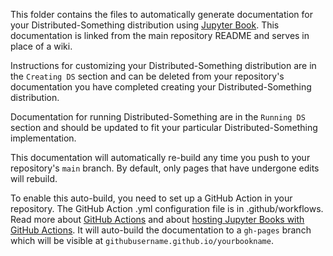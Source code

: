 This folder contains the files to automatically generate documentation for your Distributed-Something distribution using [Jupyter Book](https://jupyterbook.org/en/stable/intro.html).
This documentation is linked from the main repository README and serves in place of a wiki.

Instructions for customizing your Distributed-Something distribution are in the `Creating DS` section and can be deleted from your repository's documentation you have completed creating your Distributed-Something distribution.

Documentation for running Distributed-Something are in the `Running DS` section and should be updated to fit your particular Distributed-Something implementation.

This documentation will automatically re-build any time you push to your repository's `main` branch.
By default, only pages that have undergone edits will rebuild.

To enable this auto-build, you need to set up a GitHub Action in your repository.
The GitHub Action .yml configuration file is in .github/workflows.
Read more about [GitHub Actions](https://help.github.com/en/actions) and about [hosting Jupyter Books with GitHub Actions](https://jupyterbook.org/en/stable/publish/gh-pages.html#automatically-host-your-book-with-github-actions).
It will auto-build the documentation to a `gh-pages` branch which will be visible at `githubusername.github.io/yourbookname`.
